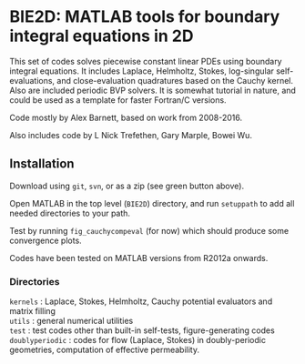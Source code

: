 # BIE2D: MATLAB tools for boundary integral equations in 2D

This set of codes solves piecewise constant linear PDEs using boundary integral equations. It includes Laplace, Helmholtz, Stokes, log-singular self-evaluations, and close-evaluation quadratures based on the Cauchy kernel. Also are included periodic BVP solvers. It is somewhat tutorial in nature, and could be used as a template for faster Fortran/C versions.


Code mostly by Alex Barnett, based on work from 2008-2016.

Also includes code by L Nick Trefethen, Gary Marple, Bowei Wu.

## Installation

Download using `git`, `svn`, or as a zip (see green button above).

Open MATLAB in the top level (`BIE2D`) directory, and run `setuppath` to add all needed directories to your path. 

Test by running `fig_cauchycompeval` (for now) which should produce some convergence plots.

Codes have been tested on MATLAB versions from R2012a onwards.

### Directories

`kernels` : Laplace, Stokes, Helmholtz, Cauchy potential evaluators and matrix filling  
`utils`   : general numerical utilities  
`test`    : test codes other than built-in self-tests, figure-generating codes  
`doublyperiodic` : codes for flow (Laplace, Stokes) in doubly-periodic geometries, computation of effective permeability.  
